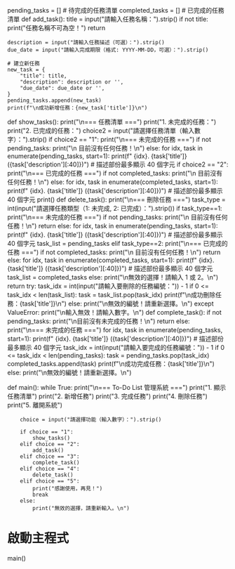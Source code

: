 pending_tasks = []   # 待完成的任務清單
completed_tasks = [] # 已完成的任務清單
def add_task():
    title = input("請輸入任務名稱：").strip()
    if not title:
        print("任務名稱不可為空！")
        return
    
    description = input("請輸入任務描述（可選）：").strip()
    due_date = input("請輸入完成期限（格式: YYYY-MM-DD，可選）：").strip()

    # 建立新任務
    new_task = {
        "title": title,
        "description": description or '',
        "due_date": due_date or '',
    }
    pending_tasks.append(new_task)
    print(f"\n成功新增任務：{new_task['title']}\n")
def show_tasks():
    print("\n=== 任務清單 ===")
    print("1. 未完成的任務：")
    print("2. 已完成的任務：")
    choice2 = input("請選擇任務清單（輸入數字）：").strip()
    if choice2 == "1":
        print("\n=== 未完成的任務 ===")
        if not pending_tasks:
            print("\n  目前沒有任何任務！\n")
        else:
            for idx, task in enumerate(pending_tasks, start=1):
                print(f"  {idx}. {task['title']} ({task['description'][:40]})") # 描述部份最多顯示 40 個字元
    if choice2 == "2":
        print("\n=== 已完成的任務 ===")
        if not completed_tasks:
            print("\n  目前沒有任何任務！\n")
        else:
            for idx, task in enumerate(completed_tasks, start=1):
                print(f"  {idx}. {task['title']} ({task['description'][:40]})") # 描述部份最多顯示 40 個字元
    print()
def delete_task():
    print("\n=== 刪除任務 ===")
    task_type = int(input("請選擇任務類型（1: 未完成, 2: 已完成）：").strip())
    if  task_type==1:
        print("\n=== 未完成的任務 ===")
        if not pending_tasks:
            print("\n  目前沒有任何任務！\n")
            return
        else:
            for idx, task in enumerate(pending_tasks, start=1):
                print(f"  {idx}. {task['title']} ({task['description'][:40]})") # 描述部份最多顯示 40 個字元
                task_list = pending_tasks 
    elif task_type==2:
        print("\n=== 已完成的任務 ===")
        if not completed_tasks:
            print("\n  目前沒有任何任務！\n")
            return
        else:
            for idx, task in enumerate(completed_tasks, start=1):
                print(f"  {idx}. {task['title']} ({task['description'][:40]})") # 描述部份最多顯示 40 個字元
                task_list = completed_tasks
    else:
        print("\n無效的選擇！請輸入 1 或 2。\n")
        return
    try:
        task_idx = int(input("請輸入要刪除的任務編號：")) - 1
        if 0 <= task_idx < len(task_list):
            task = task_list.pop(task_idx)
            print(f"\n成功刪除任務：{task['title']}\n")
        else:
            print("\n無效的編號！請重新選擇。\n")
    except ValueError:
        print("\n輸入無效！請輸入數字。\n")
def complete_task():
    if not pending_tasks:
        print("\n目前沒有未完成的任務！\n")
        return
    else:    
        print("\n=== 未完成的任務 ===")
        for idx, task in enumerate(pending_tasks, start=1):
            print(f"  {idx}. {task['title']} ({task['description'][:40]})") # 描述部份最多顯示 40 個字元
        task_idx = int(input("請輸入要完成的任務編號：")) - 1
        if 0 <= task_idx < len(pending_tasks):
            task = pending_tasks.pop(task_idx)
            completed_tasks.append(task)
            print(f"\n成功完成任務：{task['title']}\n")
        else:
            print("\n無效的編號！請重新選擇。\n")

def main():
    while True:
        print("\n=== To-Do List 管理系統 ===")
        print("1. 顯示任務清單")
        print("2. 新增任務")
        print("3. 完成任務")
        print("4. 刪除任務")
        print("5. 離開系統")
        
        choice = input("請選擇功能（輸入數字）：").strip()
        
        if choice == "1":
            show_tasks()
        elif choice == "2":
            add_task()
        elif choice == "3":
            complete_task()
        elif choice == "4":
            delete_task()
        elif choice == "5":
            print("感謝使用，再見！")
            break
        else:
            print("無效的選擇，請重新輸入。\n")

# 啟動主程式
main()



